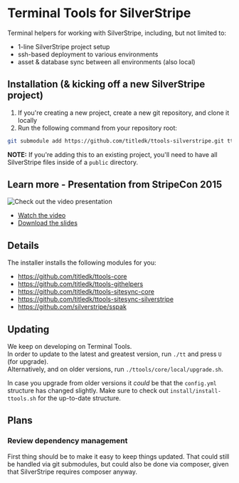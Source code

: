 # Terminal Tools for SilverStripe

Terminal helpers for working with SilverStripe, including, but not limited to:

* 1-line SilverStripe project setup
* ssh-based deployment to various environments
* asset & database sync between all environments (also local)

## Installation (& kicking off a new SilverStripe project)

1. If you're creating a new project, create a new git repository, and clone it locally
2. Run the following command from your repository root:

```sh
git submodule add https://github.com/titledk/ttools-silverstripe.git ttools/silverstripe; ./ttools/silverstripe/install/install-ttools.sh;
```

**NOTE:** If you're adding this to an existing project, you'll need to have all SilverStripe files inside of a `public` directory.

## Learn more - Presentation from StripeCon 2015

![Check out the video presentation](https://i.vimeocdn.com/video/540923620.png)


* [Watch the video](https://vimeo.com/143360071)
* [Download the slides](http://www.anselm.dk/static/talks/stripecon-2015/ttools.pdf)


## Details

The installer installs the following modules for you:

* https://github.com/titledk/ttools-core
* https://github.com/titledk/ttools-githelpers
* https://github.com/titledk/ttools-sitesync-core
* https://github.com/titledk/ttools-sitesync-silverstripe
* https://github.com/silverstripe/sspak

## Updating

We keep on developing on Terminal Tools.  
In order to update to the latest and greatest version, run `./tt` and press `U` (for upgrade).  
Alternatively, and on older versions, run `./ttools/core/local/upgrade.sh`.

In case you upgrade from older versions it _could_ be that the `config.yml` structure has changed
slightly. Make sure to check out `install/install-ttools.sh` for the up-to-date structure.


## Plans


### Review dependency management

First thing should be to make it easy to keep things updated.
That could still be handled via git submodules, but could
also be done via composer, given that SilverStripe requires
composer anyway.

